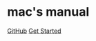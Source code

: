 <!-- _coverpage.md -->


# mac's manual 


[GitHub](https://github.com/Liugq5713/mac_config)
[Get Started](#init)
